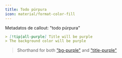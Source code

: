 ```yaml
---
title: Todo púrpura
icon: material/format-color-fill
---
```


Metadatos de callout: "todo púrpura"

```md
> [!tip|all-purple] Title will be purple
> The background color will be purple
```
> Shorthand for both ["bg-purple"](../bg-styling/page-4.md)
> and ["title-purple"](../title-styling/page-4.md)

